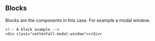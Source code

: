 ## Blocks

Blocks are the components in this case. For example a modal window.

```
<!-- A block example -->
<div class="vattenfall-modal-window"></div>
```
